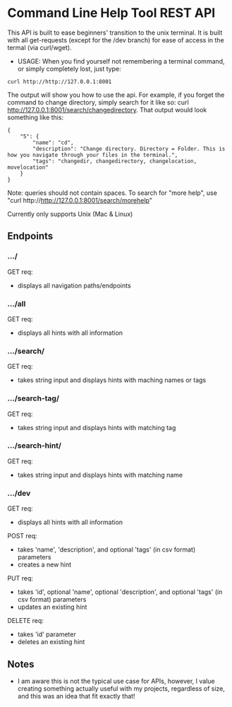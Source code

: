 # Command Line Help Tool REST API

This API is built to ease beginners' transition to the unix terminal. It is built with all get-requests (except for the /dev branch) for ease of access in the termal (via curl/wget).

- USAGE: When you find yourself not remembering a terminal command, or simply completely lost, just type:
```
curl http://http://127.0.0.1:8001
```
The output will show you how to use the api. For example, if you forget the command to change directory, simply search for it like so: curl http://127.0.0.1:8001/search/changedirectory. That output would look something like this:
```
{
    "5": {
        "name": "cd",
        "description": "Change directory. Directory = Folder. This is how you navigate through your files in the terminal.",
        "tags": "changedir, changedirectory, changelocation, movelocation"
    }
}
```
Note: queries should not contain spaces. To search for "more help", use "curl http://http://127.0.0.1:8001/search/morehelp"

Currently only supports Unix (Mac & Linux)

## Endpoints

### .../
GET req:
- displays all navigation paths/endpoints

### .../all
GET req:
- displays all hints with all information

### .../search/<query>
GET req:
- takes string <query> input and displays hints with maching names or tags

### .../search-tag/<query>
GET req:
- takes string <query> input and displays hints with matching tag

### .../search-hint/<query>
GET req:
- takes string <query> input and displays hints with matching name

### .../dev
GET req:
- displays all hints with all information

POST req:
- takes 'name', 'description', and optional 'tags' (in csv format) parameters
- creates a new hint

PUT req:
- takes 'id', optional 'name', optional 'description', and optional 'tags' (in csv format) parameters
- updates an existing hint

DELETE req:
- takes 'id' parameter
- deletes an existing hint

## Notes
- I am aware this is not the typical use case for APIs, however, I value creating something actually useful with my projects, regardless of size, and this was an idea that fit exactly that!
